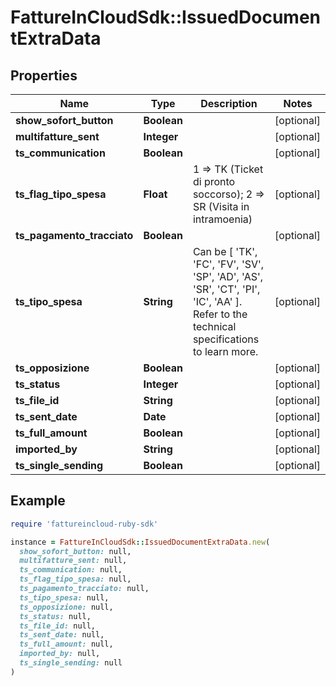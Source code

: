 # FattureInCloudSdk::IssuedDocumentExtraData

## Properties

| Name | Type | Description | Notes |
| ---- | ---- | ----------- | ----- |
| **show_sofort_button** | **Boolean** |  | [optional] |
| **multifatture_sent** | **Integer** |  | [optional] |
| **ts_communication** | **Boolean** |  | [optional] |
| **ts_flag_tipo_spesa** | **Float** | 1 &#x3D;&gt; TK (Ticket di pronto soccorso); 2 &#x3D;&gt; SR (Visita in intramoenia) | [optional] |
| **ts_pagamento_tracciato** | **Boolean** |  | [optional] |
| **ts_tipo_spesa** | **String** | Can be [ &#39;TK&#39;, &#39;FC&#39;, &#39;FV&#39;, &#39;SV&#39;, &#39;SP&#39;, &#39;AD&#39;, &#39;AS&#39;, &#39;SR&#39;, &#39;CT&#39;, &#39;PI&#39;, &#39;IC&#39;, &#39;AA&#39; ]. Refer to the technical specifications to learn more. | [optional] |
| **ts_opposizione** | **Boolean** |  | [optional] |
| **ts_status** | **Integer** |  | [optional] |
| **ts_file_id** | **String** |  | [optional] |
| **ts_sent_date** | **Date** |  | [optional] |
| **ts_full_amount** | **Boolean** |  | [optional] |
| **imported_by** | **String** |  | [optional] |
| **ts_single_sending** | **Boolean** |  | [optional] |

## Example

```ruby
require 'fattureincloud-ruby-sdk'

instance = FattureInCloudSdk::IssuedDocumentExtraData.new(
  show_sofort_button: null,
  multifatture_sent: null,
  ts_communication: null,
  ts_flag_tipo_spesa: null,
  ts_pagamento_tracciato: null,
  ts_tipo_spesa: null,
  ts_opposizione: null,
  ts_status: null,
  ts_file_id: null,
  ts_sent_date: null,
  ts_full_amount: null,
  imported_by: null,
  ts_single_sending: null
)
```

